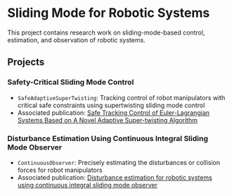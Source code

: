 # Sliding Mode for Robotic Systems

This project contains research work on sliding-mode-based control, estimation, and observation of robotic systems.

## Projects

### Safety-Critical Sliding Mode Control

- `SafeAdaptiveSuperTwisting`: Tracking control of robot manipulators with critical safe constraints using supertwisting sliding mode control
- Associated publication: [Safe Tracking Control of Euler-Lagrangian Systems Based on A Novel Adaptive Super-twisting Algorithm](https://www.sciencedirect.com/science/article/pii/S2405896320334777)

### Disturbance Estimation Using Continuous Integral Sliding Mode Observer

- `ContinuousObserver`: Precisely estimating the disturbances or collision forces for robot manipulators
- Associated publication: [Disturbance estimation for robotic systems using continuous integral sliding mode observer](https://onlinelibrary.wiley.com/doi/abs/10.1002/rnc.6252)
